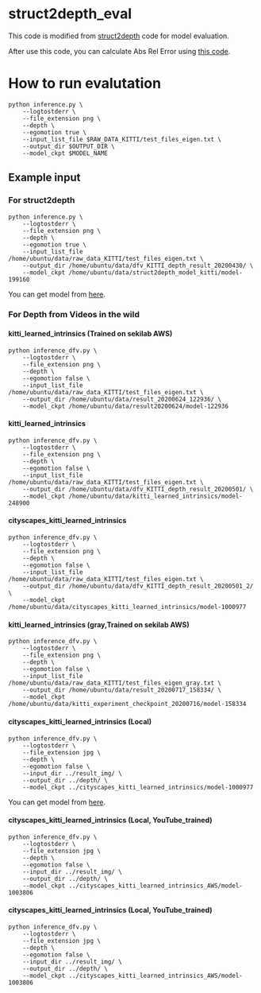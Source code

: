 
# struct2depth_eval

This code is modified from [struct2depth](https://github.com/tensorflow/models/tree/master/research/struct2depth) code for model evaluation.

After use this code, you can calculate Abs Rel Error using [this code](https://github.com/go125/SfmLearner_eval).

# How to run evalutation

```shell
python inference.py \
    --logtostderr \
    --file_extension png \
    --depth \
    --egomotion true \
    --input_list_file $RAW_DATA_KITTI/test_files_eigen.txt \
    --output_dir $OUTPUT_DIR \
    --model_ckpt $MODEL_NAME
```

## Example input

### For struct2depth

```shell
python inference.py \
    --logtostderr \
    --file_extension png \
    --depth \
    --egomotion true \
    --input_list_file /home/ubuntu/data/raw_data_KITTI/test_files_eigen.txt \
    --output_dir /home/ubuntu/data/dfv_KITTI_depth_result_20200430/ \
    --model_ckpt /home/ubuntu/data/struct2depth_model_kitti/model-199160
```

You can get model from [here](https://drive.google.com/file/d/1mjb4ioDRH8ViGbui52stSUDwhkGrDXy8/view).

### For Depth from Videos in the wild

#### kitti_learned_intrinsics (Trained on sekilab AWS)

```shell
python inference_dfv.py \
    --logtostderr \
    --file_extension png \
    --depth \
    --egomotion false \
    --input_list_file /home/ubuntu/data/raw_data_KITTI/test_files_eigen.txt \
    --output_dir /home/ubuntu/data/result_20200624_122936/ \
    --model_ckpt /home/ubuntu/data/result20200624/model-122936
```

#### kitti_learned_intrinsics

```shell
python inference_dfv.py \
    --logtostderr \
    --file_extension png \
    --depth \
    --egomotion false \
    --input_list_file /home/ubuntu/data/raw_data_KITTI/test_files_eigen.txt \
    --output_dir /home/ubuntu/data/dfv_KITTI_depth_result_20200501/ \
    --model_ckpt /home/ubuntu/data/kitti_learned_intrinsics/model-248900
```

#### cityscapes_kitti_learned_intrinsics

```shell
python inference_dfv.py \
    --logtostderr \
    --file_extension png \
    --depth \
    --egomotion false \
    --input_list_file /home/ubuntu/data/raw_data_KITTI/test_files_eigen.txt \
    --output_dir /home/ubuntu/data/dfv_KITTI_depth_result_20200501_2/ \
    --model_ckpt /home/ubuntu/data/cityscapes_kitti_learned_intrinsics/model-1000977
```


#### kitti_learned_intrinsics (gray,Trained on sekilab AWS)

```shell
python inference_dfv.py \
    --logtostderr \
    --file_extension png \
    --depth \
    --egomotion false \
    --input_list_file /home/ubuntu/data/raw_data_KITTI/test_files_eigen_gray.txt \
    --output_dir /home/ubuntu/data/result_20200717_158334/ \
    --model_ckpt /home/ubuntu/data/kitti_experiment_checkpoint_20200716/model-158334
```



#### cityscapes_kitti_learned_intrinsics (Local)

```shell
python inference_dfv.py \
    --logtostderr \
    --file_extension jpg \
    --depth \
    --egomotion false \
    --input_dir ../result_img/ \
    --output_dir ../depth/ \
    --model_ckpt ../cityscapes_kitti_learned_intrinsics/model-1000977
```

You can get model from [here](https://github.com/google-research/google-research/tree/master/depth_from_video_in_the_wild).

#### cityscapes_kitti_learned_intrinsics (Local, YouTube_trained)

```shell
python inference_dfv.py \
    --logtostderr \
    --file_extension jpg \
    --depth \
    --egomotion false \
    --input_dir ../result_img/ \
    --output_dir ../depth/ \
    --model_ckpt ../cityscapes_kitti_learned_intrinsics_AWS/model-1003806
```

#### cityscapes_kitti_learned_intrinsics (Local, YouTube_trained)

```shell
python inference_dfv.py \
    --logtostderr \
    --file_extension jpg \
    --depth \
    --egomotion false \
    --input_dir ../result_img/ \
    --output_dir ../depth/ \
    --model_ckpt ../cityscapes_kitti_learned_intrinsics_AWS/model-1003806
```
